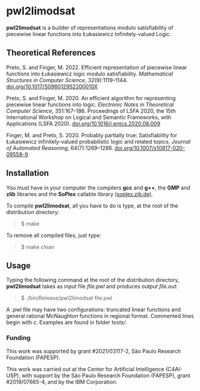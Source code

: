 # pwl2limodsat

**pwl2limodsat** is a builder of representations modulo satisfiability of piecewise linear functions into Łukasiewicz Infinitely-valued Logic.

## Theoretical References

Preto, S. and Finger, M. 2022. Efficient representation of piecewise linear functions into Łukasiewicz logic modulo satisfiability. *Mathematical Structures in Computer Science*, 32(9):1119–1144.
[doi.org/10.1017/S096012952200010X](https://doi.org/10.1017/S096012952200010X)

Preto, S. and Finger, M. 2020. An efficient algorithm for representing piecewise linear functions into logic. *Electronic Notes in Theoretical Computer Science*, 351:167–186. Proceedings of LSFA 2020, the 15th International Workshop on Logical
and Semantic Frameworks, with Applications (LSFA 2020).
[doi.org/10.1016/j.entcs.2020.08.009](https://doi.org/10.1016/j.entcs.2020.08.009)

Finger, M. and Preto, S. 2020. Probably partially true: Satisfiability for Łukasiewicz infinitely-valued probabilistic logic and related topics. *Journal of Automated Reasoning*, 64(7):1269–1286.
[doi.org/10.1007/s10817-020-09558-9](https://doi.org/10.1007/s10817-020-09558-9)

## Installation

You must have in your computer the compilers **gcc** and **g++**, the **GMP** and **zlib** libraries and the **SoPlex** callable library [(soplex.zib.de)](https://soplex.zib.de/).

To compile **pwl2limodsat**, all you have to do is type, at the root of the distribution directory:

> $ make

To remove all compiled files, just type:

> $ make clean

## Usage

Typing the following command at the root of the distribution directory, **pwl2limodsat** takes as input file *file.pwl* and produces output *file.out*:

> $ ./bin/Release/pwl2limodsat file.pwl

A .pwl file may have two configurations: truncated linear functions and general rational McNaughton functions in regional format. Commented lines begin with *c*. Examples are found in folder *tests/*.

### Funding

This work was supported by grant #2021/03117-2, São Paulo Research Foundation (FAPESP).

This work was carried out at the Center for Artificial Intelligence (C4AI-USP), with support by the São Paulo Research Foundation (FAPESP), grant #2019/07665-4, and by the IBM Corporation.
